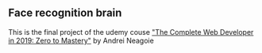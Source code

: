 ## Face recognition brain 

This is the final project of the udemy couse ["The Complete Web Developer in 2019: Zero to Mastery"](https://www.udemy.com/the-complete-web-developer-zero-to-mastery/) by Andrei Neagoie